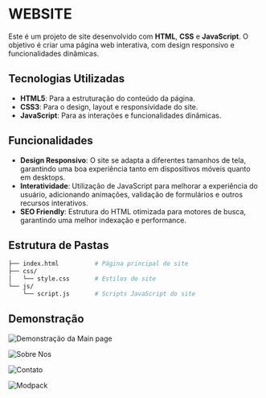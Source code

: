 # WEBSITE 
Este é um projeto de site desenvolvido com **HTML**, **CSS** e **JavaScript**. O objetivo é criar uma página web interativa, com design responsivo e funcionalidades dinâmicas.

## Tecnologias Utilizadas

- **HTML5**: Para a estruturação do conteúdo da página.
- **CSS3**: Para o design, layout e responsividade do site.
- **JavaScript**: Para as interações e funcionalidades dinâmicas.

## Funcionalidades

- **Design Responsivo**: O site se adapta a diferentes tamanhos de tela, garantindo uma boa experiência tanto em dispositivos móveis quanto em desktops.
- **Interatividade**: Utilização de JavaScript para melhorar a experiência do usuário, adicionando animações, validação de formulários e outros recursos interativos.
- **SEO Friendly**: Estrutura do HTML otimizada para motores de busca, garantindo uma melhor indexação e performance.

## Estrutura de Pastas

```bash
├── index.html          # Página principal do site
├── css/
│   └── style.css       # Estilos do site
└── js/
    └── script.js       # Scripts JavaScript do site
```

## Demonstração

![Demonstração da Main page](https://cdn.discordapp.com/attachments/1225510882860339240/1296221686361886730/image.png?ex=67118004&is=67102e84&hm=f88bc3aebe38dee519ca2c0866fe78e0c8b66f2e446e919cdeac042967700ac0&)

![Sobre Nos](https://cdn.discordapp.com/attachments/1225510882860339240/1296221951731306508/image.png?ex=67118043&is=67102ec3&hm=b0d6eaf65d9d3780d4d4e201d6a7d2288baca09974f5ab6e1c3f833cdbb5e03c&)

![Contato](https://cdn.discordapp.com/attachments/1225510882860339240/1296222001706565653/image.png?ex=6711804f&is=67102ecf&hm=7cf4369b6d9aac31c2a967e02bdddc7bb63ce22c8c34e94703a3fb9b0f9b8d82&)

![Modpack](https://cdn.discordapp.com/attachments/1225510882860339240/1296222084350873751/image.png?ex=67118063&is=67102ee3&hm=1c1af220a0f3cbb8307a864d918b1f035856760436396d35a69e3c9b4f12255d&)

